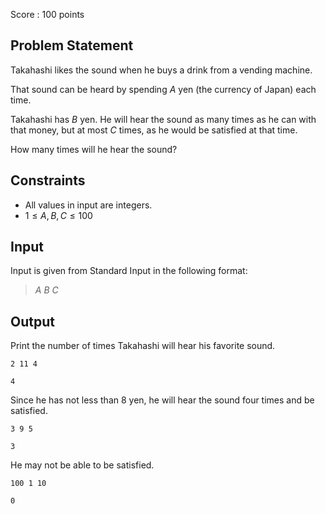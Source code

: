 Score : $100$ points

## Problem Statement

Takahashi likes the sound when he buys a drink from a vending machine.

That sound can be heard by spending $A$ yen (the currency of Japan) each time.

Takahashi has $B$ yen. He will hear the sound as many times as he can with that money, but at most $C$ times, as he would be satisfied at that time.

How many times will he hear the sound?

## Constraints

- All values in input are integers.
- $1 \leq A, B, C \leq 100$

## Input

Input is given from Standard Input in the following format:

> $A$ $B$ $C$

## Output

Print the number of times Takahashi will hear his favorite sound.

```input1
2 11 4
```

```output1
4
```

Since he has not less than $8$ yen, he will hear the sound four times and be satisfied.

```input2
3 9 5
```

```output2
3
```

He may not be able to be satisfied.

```input3
100 1 10
```

```output3
0
```